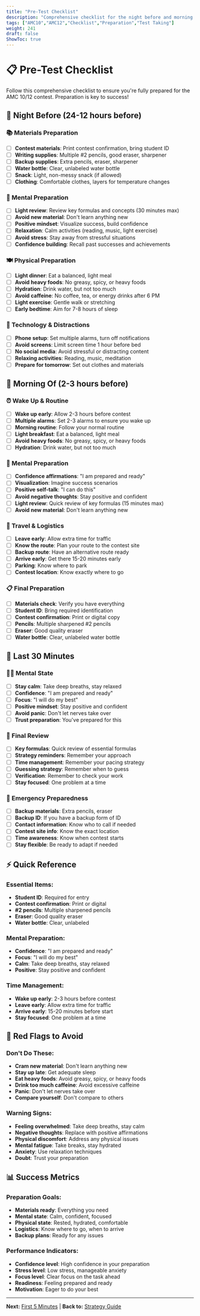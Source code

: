 ```yaml
---
title: "Pre-Test Checklist"
description: "Comprehensive checklist for the night before and morning of the AMC 10/12 contest to ensure optimal preparation and performance."
tags: ["AMC10","AMC12","Checklist","Preparation","Test Taking"]
weight: 241
draft: false
ShowToc: true
---
```


# 📋 Pre-Test Checklist

Follow this comprehensive checklist to ensure you're fully prepared for the AMC 10/12 contest. Preparation is key to success!

## 🌙 Night Before (24-12 hours before)

### 📚 Materials Preparation
- [ ] **Contest materials**: Print contest confirmation, bring student ID
- [ ] **Writing supplies**: Multiple #2 pencils, good eraser, sharpener
- [ ] **Backup supplies**: Extra pencils, eraser, sharpener
- [ ] **Water bottle**: Clear, unlabeled water bottle
- [ ] **Snack**: Light, non-messy snack (if allowed)
- [ ] **Clothing**: Comfortable clothes, layers for temperature changes

### 🧠 Mental Preparation
- [ ] **Light review**: Review key formulas and concepts (30 minutes max)
- [ ] **Avoid new material**: Don't learn anything new
- [ ] **Positive mindset**: Visualize success, build confidence
- [ ] **Relaxation**: Calm activities (reading, music, light exercise)
- [ ] **Avoid stress**: Stay away from stressful situations
- [ ] **Confidence building**: Recall past successes and achievements

### 🍽️ Physical Preparation
- [ ] **Light dinner**: Eat a balanced, light meal
- [ ] **Avoid heavy foods**: No greasy, spicy, or heavy foods
- [ ] **Hydration**: Drink water, but not too much
- [ ] **Avoid caffeine**: No coffee, tea, or energy drinks after 6 PM
- [ ] **Light exercise**: Gentle walk or stretching
- [ ] **Early bedtime**: Aim for 7-8 hours of sleep

### 📱 Technology & Distractions
- [ ] **Phone setup**: Set multiple alarms, turn off notifications
- [ ] **Avoid screens**: Limit screen time 1 hour before bed
- [ ] **No social media**: Avoid stressful or distracting content
- [ ] **Relaxing activities**: Reading, music, meditation
- [ ] **Prepare for tomorrow**: Set out clothes and materials

## 🌅 Morning Of (2-3 hours before)

### ⏰ Wake Up & Routine
- [ ] **Wake up early**: Allow 2-3 hours before contest
- [ ] **Multiple alarms**: Set 2-3 alarms to ensure you wake up
- [ ] **Morning routine**: Follow your normal routine
- [ ] **Light breakfast**: Eat a balanced, light meal
- [ ] **Avoid heavy foods**: No greasy, spicy, or heavy foods
- [ ] **Hydration**: Drink water, but not too much

### 🧠 Mental Preparation
- [ ] **Confidence affirmations**: "I am prepared and ready"
- [ ] **Visualization**: Imagine success scenarios
- [ ] **Positive self-talk**: "I can do this"
- [ ] **Avoid negative thoughts**: Stay positive and confident
- [ ] **Light review**: Quick review of key formulas (15 minutes max)
- [ ] **Avoid new material**: Don't learn anything new

### 🚗 Travel & Logistics
- [ ] **Leave early**: Allow extra time for traffic
- [ ] **Know the route**: Plan your route to the contest site
- [ ] **Backup route**: Have an alternative route ready
- [ ] **Arrive early**: Get there 15-20 minutes early
- [ ] **Parking**: Know where to park
- [ ] **Contest location**: Know exactly where to go

### 📋 Final Preparation
- [ ] **Materials check**: Verify you have everything
- [ ] **Student ID**: Bring required identification
- [ ] **Contest confirmation**: Print or digital copy
- [ ] **Pencils**: Multiple sharpened #2 pencils
- [ ] **Eraser**: Good quality eraser
- [ ] **Water bottle**: Clear, unlabeled water bottle

## 🎯 Last 30 Minutes

### 🧘‍♀️ Mental State
- [ ] **Stay calm**: Take deep breaths, stay relaxed
- [ ] **Confidence**: "I am prepared and ready"
- [ ] **Focus**: "I will do my best"
- [ ] **Positive mindset**: Stay positive and confident
- [ ] **Avoid panic**: Don't let nerves take over
- [ ] **Trust preparation**: You've prepared for this

### 📝 Final Review
- [ ] **Key formulas**: Quick review of essential formulas
- [ ] **Strategy reminders**: Remember your approach
- [ ] **Time management**: Remember your pacing strategy
- [ ] **Guessing strategy**: Remember when to guess
- [ ] **Verification**: Remember to check your work
- [ ] **Stay focused**: One problem at a time

### 🚨 Emergency Preparedness
- [ ] **Backup materials**: Extra pencils, eraser
- [ ] **Backup ID**: If you have a backup form of ID
- [ ] **Contact information**: Know who to call if needed
- [ ] **Contest site info**: Know the exact location
- [ ] **Time awareness**: Know when contest starts
- [ ] **Stay flexible**: Be ready to adapt if needed

## ⚡ Quick Reference

### Essential Items:
- **Student ID**: Required for entry
- **Contest confirmation**: Print or digital
- **#2 pencils**: Multiple sharpened pencils
- **Eraser**: Good quality eraser
- **Water bottle**: Clear, unlabeled

### Mental Preparation:
- **Confidence**: "I am prepared and ready"
- **Focus**: "I will do my best"
- **Calm**: Take deep breaths, stay relaxed
- **Positive**: Stay positive and confident

### Time Management:
- **Wake up early**: 2-3 hours before contest
- **Leave early**: Allow extra time for traffic
- **Arrive early**: 15-20 minutes before start
- **Stay focused**: One problem at a time

## 🚨 Red Flags to Avoid

### Don't Do These:
- **Cram new material**: Don't learn anything new
- **Stay up late**: Get adequate sleep
- **Eat heavy foods**: Avoid greasy, spicy, or heavy foods
- **Drink too much caffeine**: Avoid excessive caffeine
- **Panic**: Don't let nerves take over
- **Compare yourself**: Don't compare to others

### Warning Signs:
- **Feeling overwhelmed**: Take deep breaths, stay calm
- **Negative thoughts**: Replace with positive affirmations
- **Physical discomfort**: Address any physical issues
- **Mental fatigue**: Take breaks, stay hydrated
- **Anxiety**: Use relaxation techniques
- **Doubt**: Trust your preparation

## 📊 Success Metrics

### Preparation Goals:
- **Materials ready**: Everything you need
- **Mental state**: Calm, confident, focused
- **Physical state**: Rested, hydrated, comfortable
- **Logistics**: Know where to go, when to arrive
- **Backup plans**: Ready for any issues

### Performance Indicators:
- **Confidence level**: High confidence in your preparation
- **Stress level**: Low stress, manageable anxiety
- **Focus level**: Clear focus on the task ahead
- **Readiness**: Feeling prepared and ready
- **Motivation**: Eager to do your best

---

**Next:** [First 5 Minutes](first-5-minutes) | **Back to:** [Strategy Guide](../)
